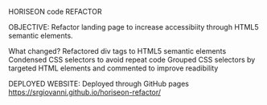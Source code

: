 HORISEON code REFACTOR

OBJECTIVE:
Refactor landing page to increase accessibiity through HTML5 semantic elements.

What changed?
Refactored div tags to HTML5 semantic elements
Condensed CSS selectors to avoid repeat code
Grouped CSS selectors by targeted HTML elements and commented to improve readibility

DEPLOYED WEBSITE:
Deployed through GitHub pages
https://srgiovanni.github.io/horiseon-refactor/
